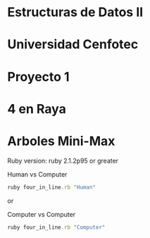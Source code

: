 # Estructuras de Datos II
# Universidad Cenfotec
# Proyecto 1
# 4 en Raya
# Arboles Mini-Max

Ruby version: ruby 2.1.2p95 or greater

Human vs Computer
```ruby
ruby four_in_line.rb "Human"
```
or

Computer vs Computer
```ruby
ruby four_in_line.rb "Computer"
```